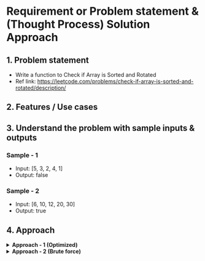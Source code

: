 # Requirement or Problem statement & (Thought Process) Solution Approach

## 1. Problem statement

- Write a function to Check if Array is Sorted and Rotated
- Ref link: https://leetcode.com/problems/check-if-array-is-sorted-and-rotated/description/

## 2. Features / Use cases

## 3. Understand the problem with sample inputs & outputs

### Sample - 1

- Input: [5, 3, 2, 4, 1]
- Output: false

### Sample - 2

- Input: [6, 10, 12, 20, 30]
- Output: true

## 4. Approach

<details>
  <summary><b>Approach - 1 (Optimized)</b></summary>

- Thought Process / Approach - one pass solution

  - We will check every element with its previous element if the previous element is smaller than or equal to the current element then we will move to the next index.
  - if any element greater than next future element, return false
  - else return true after traversed all element

- Complexity
  - Time Complexity: O(n)
  - Space Complexity: O(1)

</details>

<details>
  <summary><b>Approach - 2 (Brute force)</b></summary>

- Thought Process / Approach

  - Compare each element with rest of all element
  - if any element greater than next future element, return false
  - else return true after traversed all element

- Complexity
  - Time Complexity: O(n ^ 2)
  - Space Complexity: O(1)

</details>

